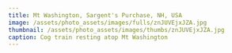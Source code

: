 ```yaml
---
title: Mt Washington, Sargent's Purchase, NH, USA
image: /assets/photo_assets/images/fulls/znJUVEjxJZA.jpg
thumbnail: /assets/photo_assets/images/thumbs/znJUVEjxJZA.jpg
caption: Cog train resting atop Mt Washington
---
```

